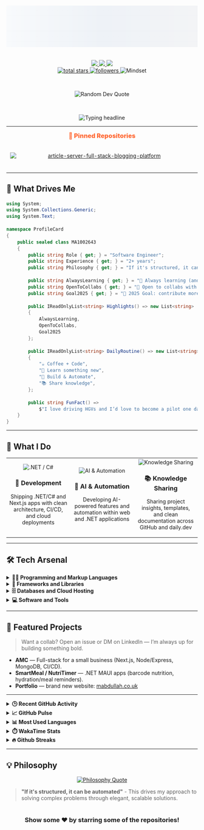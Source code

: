 <!-- HERO -->
<picture>
  <source media="(prefers-color-scheme: dark)" srcset="./assets/hero-pro-dark.svg">
  <img src="./assets/hero-pro-light.svg" alt="Muhammad Abdullah — Professional Header">
</picture>

<!-- Social icons section -->
<p align="center">
<br/>
  <a href="mailto:muhammad.abdullah33176444@gmail.com">
    <img src="https://img.shields.io/badge/Gmail-333333?style=for-the-badge&logo=gmail&logoColor=red" />
  </a>
  <a href="https://linkedin.com/in/muhammad-abdullah227" target="_blank">
    <img src="https://img.shields.io/badge/LinkedIn-0077B5?style=for-the-badge&logo=linkedin&logoColor=white" target="_blank" />
  </a>
    <a href="https://muhammadabdullah227.co.uk/" target="_blank">
     <img src="https://img.shields.io/badge/Portfolio-FF5722?style=for-the-badge&logo=todoist&logoColor=white" target="_blank" />
  </a>
  <br/>
  <a href="https://github.com/MA1002643?tab=repositories&sort=stargazers">
    <img alt="total stars" title="Total stars on GitHub"
         src="https://custom-icon-badges.demolab.com/github/stars/MA1002643?color=55960c&style=for-the-badge&labelColor=488207&logo=star" />
  </a>
  <a href="https://github.com/MA1002643?tab=followers">
    <img alt="followers" title="Follow me on GitHub"
         src="https://custom-icon-badges.demolab.com/github/followers/MA1002643?color=236ad3&labelColor=1155ba&style=for-the-badge&logo=person-add&label=Follow&logoColor=white" />
  </a>
    </a>
    <img src="https://img.shields.io/badge/Mindset-Agile%20%7C%20Problem%20Solver-orange?style=for-the-badge&logo=lightbulb&logoColor=white" alt="Mindset"/>
  </a>
</p>

<!-- gradient underline -->
<p align="center">
  <img src="https://raw.githubusercontent.com/andreasbm/readme/master/assets/lines/rainbow.png" width="400" height="3">
</p>

<!-- Quote Section -->

<div align="center">
  <img src="https://quotes-github-readme.vercel.app/api?type=horizontal&theme=radical" alt="Random Dev Quote"/>
</div>

<!-- gradient underline -->
<p align="center">
  <img src="https://raw.githubusercontent.com/andreasbm/readme/master/assets/lines/rainbow.png" width="400" height="3">
</p>

<!-- Typing Headline -->
<p align="center">
  <picture>
    <!-- Dark mode: light text -->
    <source media="(prefers-color-scheme: dark)" srcset="https://readme-typing-svg.demolab.com?font=Fira+Code&size=22&duration=2800&pause=600&center=true&vCenter=true&width=900&color=E5E7EB&lines=Building+polished+experiences+for+web%2C+mobile+%26+cloud;Obsessed+with+clean+architecture%2C+CI%2FCD%2C+and+DX;Let%E2%80%99s+ship+something+people+love+%F0%9F%9A%80">
    <!-- Light mode: dark text -->
    <img src="https://readme-typing-svg.demolab.com?font=Fira+Code&size=22&duration=2800&pause=600&center=true&vCenter=true&width=900&color=0C1A25&lines=Building+polished+experiences+for+web%2C+mobile+%26+cloud;Obsessed+with+clean+architecture%2C+CI%2FCD%2C+and+DX;Let%E2%80%99s+ship+something+people+love+%F0%9F%9A%80" alt="Typing headline" />
  </picture>
</p>

---

<!-- PINNED: START -->
<h3 align="center" style="margin:0 0 12px; color:#FF652F; font-weight:800;">📌 Pinned Repositories</h3>
<table align="center" cellspacing="0" cellpadding="0" border="0" style="border:0; border-collapse:separate; margin:0 auto;">
<tr>
<td align="center" valign="top" width="50%" style="padding:12px 24px 12px 0px; border:0;">
<a href="https://github.com/MA1002643/article-server-full-stack-blogging-platform">
<div style="padding:10px; box-sizing:border-box;">
<picture>
<source media="(prefers-color-scheme: dark)" srcset="https://github-readme-stats.vercel.app/api/pin/?username=MA1002643&repo=article-server-full-stack-blogging-platform&show_owner=false&hide_border=true&title_color=ff652f&icon_color=FFE400&cache_seconds=21600&text_color=ffffff&bg_color=0D1117">
<img alt="article-server-full-stack-blogging-platform" src="https://github-readme-stats.vercel.app/api/pin/?username=MA1002643&repo=article-server-full-stack-blogging-platform&show_owner=false&hide_border=true&title_color=ff652f&icon_color=FFE400&cache_seconds=21600&text_color=0c1a25&bg_color=ffffff" width="480" style="max-width:100%; height:auto; display:block;">
</picture>
</div>
</a>
</td>
<td align="center" valign="top" width="50%" style="padding:12px 0px 12px 24px; border:0;">
<a href="https://github.com/MA1002643/vevox-real-time-chat-web-application">
<div style="padding:10px; box-sizing:border-box;">
<picture>
<source media="(prefers-color-scheme: dark)" srcset="https://github-readme-stats.vercel.app/api/pin/?username=MA1002643&repo=vevox-real-time-chat-web-application&show_owner=false&hide_border=true&title_color=ff652f&icon_color=FFE400&cache_seconds=21600&text_color=ffffff&bg_color=0D1117">
<img alt="vevox-real-time-chat-web-application" src="https://github-readme-stats.vercel.app/api/pin/?username=MA1002643&repo=vevox-real-time-chat-web-application&show_owner=false&hide_border=true&title_color=ff652f&icon_color=FFE400&cache_seconds=21600&text_color=0c1a25&bg_color=ffffff" width="480" style="max-width:100%; height:auto; display:block;">
</picture>
</div>
</a>
</td>
</tr>
</table>
<!-- PINNED: END -->

---

## 💫 What Drives Me

```csharp
using System;
using System.Collections.Generic;
using System.Text;

namespace ProfileCard
{
    public sealed class MA1002643
    {
        public string Role { get; } = "Software Engineer";
        public string Experience { get; } = "2+ years";
        public string Philosophy { get; } = "If it's structured, it can be automated";

        public string AlwaysLearning { get; } = "🌱 Always learning (and shipping) — web, mobile, cloud.";
        public string OpenToCollabs { get; } = "🤝 Open to collabs with juniors & seniors alike.";
        public string Goal2025 { get; } = "🎯 2025 Goal: contribute more to open-source, ship impactful tools.";

        public IReadOnlyList<string> Highlights() => new List<string>
        {
            AlwaysLearning,
            OpenToCollabs,
            Goal2025
        };

        public IReadOnlyList<string> DailyRoutine() => new List<string>
        {
            "☕ Coffee + Code",
            "🧠 Learn something new",
            "🔧 Build & Automate",
            "📚 Share knowledge",
        };

        public string FunFact() =>
            $"I love driving HGVs and I’d love to become a pilot one day. ({DateTime.UtcNow:yyyy})";
    }
}
```

---

## 🎯 What I Do

<div align="center">
  <table>
    <tr>
      <td align="center" width="33%">
        <img src="https://cdn.simpleicons.org/dotnet/512BD4" alt=".NET / C#" width="96" height="96"/>
        <h3>🔧 Development</h3>
        <p>Shipping .NET/C# and Next.js apps with clean architecture, CI/CD, and cloud deployments</p>
      </td>
      <td align="center" width="33%">
        <img src="https://img.icons8.com/color/96/artificial-intelligence.png" alt="AI & Automation"/>
        <h3>🤖 AI & Automation</h3>
        <p>Developing AI-powered features and automation within web and .NET applications</p>
      </td>
      <td align="center" width="33%">
        <img src="https://img.icons8.com/glyph-neue/96/github.png" alt="Knowledge Sharing"/>
        <h3>📚 Knowledge Sharing</h3>
        <p>Sharing project insights, templates, and clean documentation across GitHub and daily.dev</p>
      </td>
    </tr>
  </table>
</div>

---

## 🛠️ Tech Arsenal

<details>

<summary><b>👨‍💻 Programming and Markup Languages</b></summary>
<br/>

<!-- LANG-ICONS:START -->

![JavaScript](https://img.shields.io/badge/JavaScript-F7DF1E?style=for-the-badge&logo=javascript&logoColor=black)
![HTML](https://img.shields.io/badge/HTML-E34F26?style=for-the-badge&logo=html&logoColor=white)
![CSS](https://img.shields.io/badge/CSS-1572B6?style=for-the-badge&logo=css&logoColor=white)
![Java](https://img.shields.io/badge/Java-007396?style=for-the-badge&logo=java&logoColor=white)
![C#](https://img.shields.io/badge/C%23-239120?style=for-the-badge&logo=csharp&logoColor=white)
![HTML5](https://img.shields.io/badge/HTML5-E34F26?style=for-the-badge&logo=html5&logoColor=white)
![CSS3](https://img.shields.io/badge/CSS3-1572B6?style=for-the-badge&logo=css3&logoColor=white)
![JavaScript (ES6+)](<https://img.shields.io/badge/JavaScript%20(ES6%2B)-444444?style=for-the-badge&logo=javascript-(es6plus)&logoColor=white>)
![SQL](https://img.shields.io/badge/SQL-4479A1?style=for-the-badge&logo=sql&logoColor=white)
![PHP](https://img.shields.io/badge/PHP-444444?style=for-the-badge&logo=php&logoColor=white)
![Processing](https://img.shields.io/badge/Processing-444444?style=for-the-badge&logo=processing&logoColor=white)
![Vue](https://img.shields.io/badge/Vue-444444?style=for-the-badge&logo=vue&logoColor=white)
![TypeScript](https://img.shields.io/badge/TypeScript-3178C6?style=for-the-badge&logo=typescript&logoColor=white)
![Shell](https://img.shields.io/badge/Shell-444444?style=for-the-badge&logo=shell&logoColor=white)
![Dockerfile](https://img.shields.io/badge/Dockerfile-444444?style=for-the-badge&logo=dockerfile&logoColor=white)
![Procfile](https://img.shields.io/badge/Procfile-444444?style=for-the-badge&logo=procfile&logoColor=white)
![Python](https://img.shields.io/badge/Python-3776AB?style=for-the-badge&logo=python&logoColor=white)
![Prolog](https://img.shields.io/badge/Prolog-444444?style=for-the-badge&logo=prolog&logoColor=white)
![Haskell](https://img.shields.io/badge/Haskell-444444?style=for-the-badge&logo=haskell&logoColor=white)
![C++](https://img.shields.io/badge/C%2B%2B-00599C?style=for-the-badge&logo=c++&logoColor=white)
![Go](https://img.shields.io/badge/Go-00ADD8?style=for-the-badge&logo=go&logoColor=white)
![Rust](https://img.shields.io/badge/Rust-000000?style=for-the-badge&logo=rust&logoColor=white)
![MIPS Assembly](https://img.shields.io/badge/MIPS%20Assembly-444444?style=for-the-badge&logo=mipsassembly&logoColor=white)

<!-- LANG-ICONS:END -->

</details>

<details>

<summary><b>🧰 Frameworks and Libraries</b></summary>
<br/>

<!-- FWLIB-ICONS:START -->

![React](https://img.shields.io/badge/React-20232A?style=for-the-badge&logo=react&logoColor=61DAFB)
![.NET MAUI](https://img.shields.io/badge/.NET%20MAUI-512BD4?style=for-the-badge&logo=net-maui&logoColor=white)
![Blazor](https://img.shields.io/badge/Blazor-5C2D91?style=for-the-badge&logo=blazor&logoColor=white)
![Express.js](https://img.shields.io/badge/Express.js-000000?style=for-the-badge&logo=expressjs&logoColor=white)
![Node.js](https://img.shields.io/badge/Node.js-339933?style=for-the-badge&logo=nodejs&logoColor=white)
![.NET](https://img.shields.io/badge/.NET-444444?style=for-the-badge&logo=dotnet&logoColor=white)
![Angular.js](https://img.shields.io/badge/Angular.js-444444?style=for-the-badge&logo=angularjs&logoColor=white)
![Bootstrap](https://img.shields.io/badge/Bootstrap-444444?style=for-the-badge&logo=bootstrap&logoColor=white)
![Express](https://img.shields.io/badge/Express-444444?style=for-the-badge&logo=express&logoColor=white)
![Next.js](https://img.shields.io/badge/Next.js-444444?style=for-the-badge&logo=nextdotjs&logoColor=white)
![Rollup](https://img.shields.io/badge/Rollup-444444?style=for-the-badge&logo=rollup&logoColor=white)
![Three.js](https://img.shields.io/badge/Three.js-444444?style=for-the-badge&logo=threedotjs&logoColor=white)
![Vite](https://img.shields.io/badge/Vite-444444?style=for-the-badge&logo=vite&logoColor=white)
![Vue.js](https://img.shields.io/badge/Vue.js-444444?style=for-the-badge&logo=vue.js&logoColor=white)
![Webpack](https://img.shields.io/badge/Webpack-444444?style=for-the-badge&logo=webpack&logoColor=white)
![Framer Motion](https://img.shields.io/badge/Framer%20Motion-444444?style=for-the-badge&logo=framermotion&logoColor=white)
![Tailwind CSS](https://img.shields.io/badge/Tailwind%20CSS-444444?style=for-the-badge&logo=tailwindcss&logoColor=white)

<!-- FWLIB-ICONS:END -->

</details>

<details>

<summary><b>🗄️ Databases and Cloud Hosting</b></summary>
<br/>

<!-- DBCLOUD-ICONS:START -->

![PostgreSQL](https://img.shields.io/badge/PostgreSQL-316192?style=for-the-badge&logo=postgresql&logoColor=white)
![MySQL](https://img.shields.io/badge/MySQL-00000F?style=for-the-badge&logo=mysql&logoColor=white)
![SQLite](https://img.shields.io/badge/SQLite-07405E?style=for-the-badge&logo=sqlite&logoColor=white)
![AWS](https://img.shields.io/badge/AWS-232F3E?style=for-the-badge&logo=amazon-aws&logoColor=white)
![Docker](https://img.shields.io/badge/Docker-2496ED?style=for-the-badge&logo=docker&logoColor=white)
![Jenkins](https://img.shields.io/badge/Jenkins-D24939?style=for-the-badge&logo=jenkins&logoColor=white)
![YAML](https://img.shields.io/badge/YAML-000000?style=for-the-badge&logo=yaml&logoColor=white)
![Prisma](https://img.shields.io/badge/Prisma-444444?style=for-the-badge&logo=prisma&logoColor=white)
![Vercel](https://img.shields.io/badge/Vercel-444444?style=for-the-badge&logo=vercel&logoColor=white)

<!-- DBCLOUD-ICONS:END -->

</details>

<details>

<summary><b>💻 Software and Tools</b></summary>
<br/>

<!-- TOOLS-ICONS:START -->

![Git](https://img.shields.io/badge/Git-F05032?style=for-the-badge&logo=git&logoColor=white)
![Postman](https://img.shields.io/badge/Postman-FF6C37?style=for-the-badge&logo=postman&logoColor=white)
![CI/CD](https://img.shields.io/badge/CI%2FCD-0B5FFF?style=for-the-badge&logo=githubactions&logoColor=white)
![Database Integration](https://img.shields.io/badge/Database%20Integration-4DB33D?style=for-the-badge&logo=mongodb&logoColor=white)
![DevOps automation](https://img.shields.io/badge/DevOps%20automation-444444?style=for-the-badge&logo=githubactions&logoColor=white)
![GitHub](https://img.shields.io/badge/GitHub-181717?style=for-the-badge&logo=github&logoColor=white)
![Integration](https://img.shields.io/badge/Integration-444444?style=for-the-badge&logo=integration&logoColor=white)
![JUnit](https://img.shields.io/badge/JUnit-444444?style=for-the-badge&logo=junit5&logoColor=white)
![Jira](https://img.shields.io/badge/Jira-2684FF?style=for-the-badge&logo=jira&logoColor=white)
![NPM](https://img.shields.io/badge/NPM-444444?style=for-the-badge&logo=npm&logoColor=white)
![NUnit](https://img.shields.io/badge/NUnit-444444?style=for-the-badge&logo=nunit&logoColor=white)
![Photoshop](https://img.shields.io/badge/Photoshop-31A8FF?style=for-the-badge&logo=photoshop&logoColor=white)
![Tomcat](https://img.shields.io/badge/Tomcat-F8DC75?style=for-the-badge&logo=tomcat&logoColor=white)
![UML](https://img.shields.io/badge/UML-1B72BE?style=for-the-badge&logo=plantuml&logoColor=white)
![UX Design](https://img.shields.io/badge/UX%20Design-FF4081?style=for-the-badge&logo=figma&logoColor=white)
![Ubuntu](https://img.shields.io/badge/Ubuntu-E95420?style=for-the-badge&logo=ubuntu&logoColor=white)
![Unit](https://img.shields.io/badge/Unit-444444?style=for-the-badge&logo=unit&logoColor=white)
![VS Code](https://img.shields.io/badge/VS%20Code-007ACC?style=for-the-badge&logo=visual-studio-code&logoColor=white)
![Visual Studio](https://img.shields.io/badge/Visual%20Studio-5C2D91?style=for-the-badge&logo=visual-studio&logoColor=white)
![Azure DevOps](https://img.shields.io/badge/Azure%20DevOps-444444?style=for-the-badge&logo=azuredevops&logoColor=white)
![Babel](https://img.shields.io/badge/Babel-444444?style=for-the-badge&logo=babel&logoColor=white)
![Chai](https://img.shields.io/badge/Chai-444444?style=for-the-badge&logo=chai&logoColor=white)
![Commitizen](https://img.shields.io/badge/Commitizen-444444?style=for-the-badge&logo=commitizen&logoColor=white)
![Docker](https://img.shields.io/badge/Docker-444444?style=for-the-badge&logo=docker&logoColor=white)
![ESLint](https://img.shields.io/badge/ESLint-444444?style=for-the-badge&logo=eslint&logoColor=white)
![Husky](https://img.shields.io/badge/Husky-444444?style=for-the-badge&logo=husky&logoColor=white)
![Jest](https://img.shields.io/badge/Jest-444444?style=for-the-badge&logo=jest&logoColor=white)
![MSBuild](https://img.shields.io/badge/MSBuild-444444?style=for-the-badge&logo=msbuild&logoColor=white)
![Make](https://img.shields.io/badge/Make-444444?style=for-the-badge&logo=make&logoColor=white)
![Mocha](https://img.shields.io/badge/Mocha-444444?style=for-the-badge&logo=mocha&logoColor=white)
![Nodemon](https://img.shields.io/badge/Nodemon-444444?style=for-the-badge&logo=nodemon&logoColor=white)
![NuGet](https://img.shields.io/badge/NuGet-444444?style=for-the-badge&logo=nuget&logoColor=white)
![PHPUnit](https://img.shields.io/badge/PHPUnit-444444?style=for-the-badge&logo=phpunit&logoColor=white)
![Prettier](https://img.shields.io/badge/Prettier-444444?style=for-the-badge&logo=prettier&logoColor=white)
![System](https://img.shields.io/badge/System-444444?style=for-the-badge&logo=system&logoColor=white)
![Testing](https://img.shields.io/badge/Testing-444444?style=for-the-badge&logo=testing&logoColor=white)
![TypeScript](https://img.shields.io/badge/TypeScript-3178C6?style=for-the-badge&logo=typescript&logoColor=white)
![Vite](https://img.shields.io/badge/Vite-444444?style=for-the-badge&logo=vite&logoColor=white)
![Webpack](https://img.shields.io/badge/Webpack-444444?style=for-the-badge&logo=webpack&logoColor=white)
![Yarn](https://img.shields.io/badge/Yarn-444444?style=for-the-badge&logo=yarn&logoColor=white)
![commitlint](https://img.shields.io/badge/commitlint-444444?style=for-the-badge&logo=commitlint&logoColor=white)
![lint-staged](https://img.shields.io/badge/lint-staged-444444?style=for-the-badge&logo=lint-staged&logoColor=white)
![npm](https://img.shields.io/badge/npm-444444?style=for-the-badge&logo=npm&logoColor=white)
![nyc/Istanbul](https://img.shields.io/badge/nyc%2FIstanbul-444444?style=for-the-badge&logo=nyc/istanbul&logoColor=white)
![Docker Compose](https://img.shields.io/badge/Docker%20Compose-444444?style=for-the-badge&logo=dockercompose&logoColor=white)
![Project Management](https://img.shields.io/badge/Project%20Management-444444?style=for-the-badge&logo=projectmanagement&logoColor=white)
![Software Design & Architecture](https://img.shields.io/badge/Software%20Design%20%26%20Architecture-444444?style=for-the-badge&logo=softwaredesignandarchitecture&logoColor=white)
![TS Node](https://img.shields.io/badge/TS%20Node-444444?style=for-the-badge&logo=tsnode&logoColor=white)

<!-- TOOLS-ICONS:END -->

</details>

---

## 🧪 Featured Projects

> Want a collab? Open an issue or DM on LinkedIn — I’m always up for building something bold.

- **AMC** — Full-stack for a small business (Next.js, Node/Express, MongoDB, CI/CD).
- **SmartMeal / NutriTimer** — .NET MAUI apps (barcode nutrition, hydration/meal reminders).
- **Portfolio** — brand new website: <a href="https://abdullah-portfolio-chi.vercel.app/">mabdullah.co.uk</a>

---

<details>

<summary><b>🕒 Recent GitHub Activity</b></summary>
<br />
<!--RECENT_ACTIVITY:start-->

- 📦 Created branch `remove-duplicate-frontend` in MA1002643/article-server-full-stack-blogging-platform
- 📦 Created branch `main` in MA1002643/ai-powered-recipe-search-platform
- 📦 Created repository MA1002643/ai-powered-recipe-search-platform
- 💬 Commented on issue #1 in MA1002643/MA1002643
- ✔️ Closed issue #1 in MA1002643/MA1002643
- 🔱 Forked MA1002643/github-readme-streak-stats → MA1002643/github-readme-streak-stats
- 📦 Created repository MA1002643/github-readme-streak-stats (fork)
<!--RECENT_ACTIVITY:end-->

<!--RECENT_ACTIVITY:last_update-->

Last Updated: Sunday, October 19th, 2025, 4:33:07 am

<!--RECENT_ACTIVITY:last_update_end-->
</details>

<details>
  <summary><b>📈 GitHub Pulse</b></summary>

  <br />
        <!-- GitHub Stats -->
        <picture>
          <source media="(prefers-color-scheme: dark)" srcset="https://github-readme-stats-chi-woad.vercel.app/api?username=MA1002643&show_icons=true&hide_border=false&title_color=ff652f&icon_color=FFE400&bg_color=0D1117&text_color=ffffff&border_color=30363D&cache_seconds=7200" />
          <img alt="Muhammad Abdullah — GitHub Stats" height="180" src="https://github-readme-stats-chi-woad.vercel.app/api?username=MA1002643&show_icons=true&hide_border=false&title_color=ff652f&icon_color=FFE400&bg_color=ffffff&text_color=0C1A25&border_color=0c1a25&cache_seconds=7200" />
        </picture>
</details>

<details>

<summary><b>📊 Most Used Languages</b></summary>
<br />
<picture>
          <source media="(prefers-color-scheme: dark)" srcset="https://github-readme-stats-chi-woad.vercel.app/api/top-langs?username=MA1002643&layout=compact&langs_count=10&size_weight=0.5&count_weight=0.5&custom_title=Most%20Used%20Languages&bg_color=0D1117&title_color=ff652f&text_color=ffffff&border_color=30363D&hide_border=false&cache_seconds=7200" />
          <img alt="Muhammad Abdullah — Most Used Languages" height="180" src="https://github-readme-stats-chi-woad.vercel.app/api/top-langs?username=MA1002643&layout=compact&langs_count=10&size_weight=0.5&count_weight=0.5&custom_title=Most%20Used%20Languages&bg_color=ffffff&title_color=ff652f&text_color=0C1A25&border_color=0c1a25&hide_border=false&cache_seconds=7200" />
        </picture>
        <br/>
    <b>Note:</b> Top languages is only a metric of the languages my public code consists of and doesn't reflect experience or skill level. <br />

## Daily Coding Time by Language

<!-- LANG-TIME:START -->

```text
YAML          39 mins         ████████████░░░░░░░░░░░░░   49.37 %
JavaScript    39 mins         ████████████░░░░░░░░░░░░░   48.89 %
Markdown      1 mins          ░░░░░░░░░░░░░░░░░░░░░░░░░   01.74 %
```

Last updated on 2025-10-19 (Displaying Data from past 7 days)

<!-- LANG-TIME:END -->

</details>

<details>
  <summary><b>⏱️ WakaTime Stats</b></summary>

  <br/>

<picture>
  <source
    media="(prefers-color-scheme: dark)"
    srcset="https://github-readme-stats-chi-woad.vercel.app/api/wakatime?username=Abdullah2907&layout=compact&bg_color=0D1117&title_color=ff652f&text_color=ffffff&border_color=30363D&hide_border=false&cache_seconds=7200&custom_title=WakaTime%20Stats"
  />
  <img
    alt="Muhammad Abdullah — WakaTime Stats"
    src="https://github-readme-stats-chi-woad.vercel.app/api/wakatime?username=Abdullah2907&layout=compact&bg_color=ffffff&title_color=ff652f&text_color=0C1A25&border_color=0c1a25&hide_border=false&cache_seconds=7200&custom_title=WakaTime%20Stats"
  />
</picture>

</details>

<details>
  <summary><b>🔥 Github Streaks</b></summary>

  <br />
<!-- GitHub Streak (matches your theme) -->
  <picture>
          <source media="(prefers-color-scheme: dark)" srcset="https://github-readme-streak-stats.herokuapp.com/?user=MA1002643&hide_border=false&background=0D1117&border=30363D&ring=ff652f&fire=FFE400&currStreakNum=ffffff&currStreakLabel=ffffff&sideNums=ffffff&sideLabels=ffffff&dates=9CA3AF" />
          <img alt="Muhammad Abdullah — GitHub Streak" height="180" src="https://github-readme-streak-stats.herokuapp.com/?user=MA1002643&hide_border=false&background=ffffff&border=0c1a25&ring=ff652f&fire=FFE400&currStreakNum=0C1A25&currStreakLabel=0C1A25&sideNums=0C1A25&sideLabels=0C1A25&dates=6B7280" />
        </picture>
</details>

---

## 💡 Philosophy

<div align="center">
  <a href="https://github.com/piyushsuthar/github-readme-quotes">
    <img src="https://quotes-github-readme.vercel.app/api?type=horizontal&theme=radical&quote=If%20it%27s%20structured%2C%20it%20can%20be%20automated.&author=Shishir%20Srivastav&border=true" alt="Philosophy Quote"/>
  </a>
</div>

> **"If it's structured, it can be automated"** - This drives my approach to solving complex problems through elegant, scalable solutions.

#

<div align="center">

### Show some ❤️ by starring some of the repositories!

</div>
